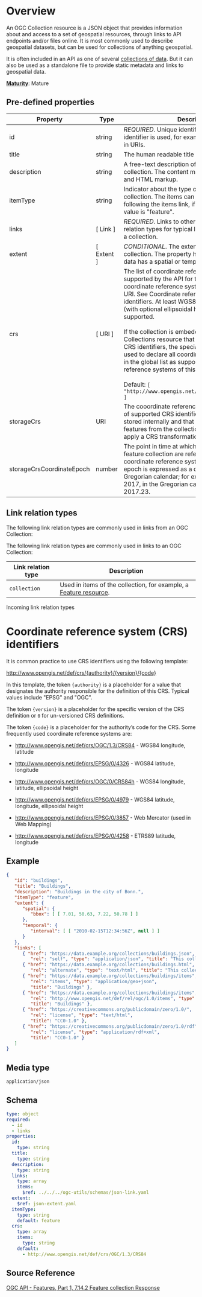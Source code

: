 # Overview

An OGC Collection resource is a JSON object that provides information
about and access to a set of geospatial resources, through links to API
endpoints and/or files online. It is most commonly used to describe
geospatial datasets, but can be used for collections of anything
geospatial.

It is often included in an API as one of several [collections of
data](json-collections.adoc). But it can also be used as a standalone
file to provide static metadata and links to geospatial data.

[**Maturity**](https://github.com/cportele/ogcapi-building-blocks#building-block-maturity):
Mature

## Pre-defined properties

| Property                  | Type       | Description                                                                                                                                                                                                                                                                                                                                                                                                                                                                                                                                                                                                                                               |
|---------------------------|------------|-----------------------------------------------------------------------------------------------------------------------------------------------------------------------------------------------------------------------------------------------------------------------------------------------------------------------------------------------------------------------------------------------------------------------------------------------------------------------------------------------------------------------------------------------------------------------------------------------------------------------------------------------------------|
| id                        | string     | *REQUIRED*. Unique identifier of the collection. The identifier is used, for example, as a path element in URIs.                                                                                                                                                                                                                                                                                                                                                                                                                                                                                                                                          |
| title                     | string     | The human readable title of the collection.                                                                                                                                                                                                                                                                                                                                                                                                                                                                                                                                                                                                               |
| description               | string     | A free-text description of the resources in the collection. The content may include Markdown and HTML markup.                                                                                                                                                                                                                                                                                                                                                                                                                                                                                                                                             |
| itemType                  | string     | Indicator about the type of the data items in the collection. The items can be accessed by following the items link, if provided. The default value is "feature".                                                                                                                                                                                                                                                                                                                                                                                                                                                                                         |
| links                     | [ Link ]   | *REQUIRED*. Links to other resources. See Link relation types for typical link relations included in a collection.                                                                                                                                                                                                                                                                                                                                                                                                                                                                                                                                        |
| extent                    | [ Extent ] | *CONDITIONAL*. The extent of the data in the collection. The property has to be provided, if the data has a spatial or temporal extent.                                                                                                                                                                                                                                                                                                                                                                                                                                                                                                                   |
| crs                       | [ URI ]    | The list of coordinate reference systems supported by the API for this collection. Each coordinate reference systems is identified by a URI. See Coordinate reference system (CRS) identifiers. At least WGS84 longitude/latitude (with optional ellipsoidal height) has to be supported.<br/><br/>If the collection is embedded in an OGC Collections resource that includes a global list of CRS identifiers, the special value "#/crs" can be used to declare all coordinate reference systems in the global list as supported coordinate reference systems of this collection.<br/><br/>Default: `[ "http://www.opengis.net/def/crs/OGC/1.3/CRS84" ]` |
| storageCrs                | URI        | The cooordinate reference system, from the list of supported CRS identifiers, in which the data is stored internally and that may be used to retrieve features from the collection without the need to apply a CRS transformation.                                                                                                                                                                                                                                                                                                                                                                                                                        |
| storageCrsCoordinateEpoch | number     | The point in time at which coordinates in the feature collection are referenced to the dynamic coordinate reference system in storageCrs. The epoch is expressed as a decimal year in the Gregorian calendar; for example, March 25th, 2017, in the Gregorian calendar is epoch 2017.23.                                                                                                                                                                                                                                                                                                                                                                  |


## Link relation types

The following link relation types are commonly used in links from an OGC
Collection:



The following link relation types are commonly used in links to an OGC
Collection:

| Link relation type | Description                                                                                        |
| ------------------ | -------------------------------------------------------------------------------------------------- |
| `collection`       | Used in items of the collection, for example, a [Feature resource](../features/json-feature.adoc). |

Incoming link relation types

# Coordinate reference system (CRS) identifiers

It is common practice to use CRS identifiers using the following
template:

<http://www.opengis.net/def/crs/{authority}/{version}/{code}>

In this template, the token `{authority}` is a placeholder for a value
that designates the authority responsible for the definition of this
CRS. Typical values include "EPSG" and "OGC".

The token `{version}` is a placeholder for the specific version of the
CRS definition or `0` for un-versioned CRS definitions.

The token `{code}` is a placeholder for the authority’s code for the
CRS. Some frequently used coordinate reference systems are:

  - <http://www.opengis.net/def/crs/OGC/1.3/CRS84> - WGS84 longitude,
    latitude

  - <http://www.opengis.net/def/crs/EPSG/0/4326> - WGS84 latitude,
    longitude

  - <http://www.opengis.net/def/crs/OGC/0/CRS84h> - WGS84 longitude,
    latitude, ellipsoidal height

  - <http://www.opengis.net/def/crs/EPSG/0/4979> - WGS84 latitude,
    longitude, ellipsoidal height

  - <http://www.opengis.net/def/crs/EPSG/0/3857> - Web Mercator (used in
    Web Mapping)

  - <http://www.opengis.net/def/crs/EPSG/0/4258> - ETRS89 latitude,
    longitude

## Example

``` JSON
{
   "id": "buildings",
   "title": "Buildings",
   "description": "Buildings in the city of Bonn.",
   "itemType": "feature",
   "extent": {
      "spatial": {
         "bbox": [ [ 7.01, 50.63, 7.22, 50.78 ] ]
      },
      "temporal": {
         "interval": [ [ "2010-02-15T12:34:56Z", null ] ]
      }
   },
   "links": [
      { "href": "https://data.example.org/collections/buildings.json",
         "rel": "self", "type": "application/json", "title": "This collection" },
      { "href": "https://data.example.org/collections/buildings.html",
         "rel": "alternate", "type": "text/html", "title": "This collection as HTML" },
      { "href": "https://data.example.org/collections/buildings/items",
         "rel": "items", "type": "application/geo+json",
         "title": "Buildings" },
      { "href": "https://data.example.org/collections/buildings/items",
         "rel": "http://www.opengis.net/def/rel/ogc/1.0/items", "type": "application/geo+json",
         "title": "Buildings" },
      { "href": "https://creativecommons.org/publicdomain/zero/1.0/",
         "rel": "license", "type": "text/html",
         "title": "CC0-1.0" },
      { "href": "https://creativecommons.org/publicdomain/zero/1.0/rdf",
         "rel": "license", "type": "application/rdf+xml",
         "title": "CC0-1.0" }
   ]
}
```

## Media type

`application/json`

## Schema

``` YAML
type: object
required:
  - id
  - links
properties:
  id:
    type: string
  title:
    type: string
  description:
    type: string
  links:
    type: array
    items:
      $ref: ../../../ogc-utils/schemas/json-link.yaml
  extent:
    $ref: json-extent.yaml
  itemType:
    type: string
    default: feature
  crs:
    type: array
    items:
      type: string
    default:
      - http://www.opengis.net/def/crs/OGC/1.3/CRS84
```

## Source Reference

[OGC API - Features, Part 1, 7.14.2 Feature collection
Response](http://www.opengis.net/doc/IS/ogcapi-features-1/1.0#_response_5)
